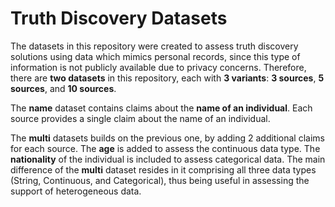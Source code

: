 # Truth Discovery Datasets

The datasets in this repository were created to assess truth discovery solutions using data which mimics personal records, since this type of information is not publicly available due to privacy concerns. Therefore, there are **two datasets** in this repository, each with **3 variants**: **3 sources**, **5 sources**, and **10 sources**.

The **name** dataset contains claims about the **name of an individual**. Each source provides a single claim about the name of an individual.

The **multi** datasets builds on the previous one, by adding 2 additional claims for each source. The **age** is added to assess the continuous data type. The **nationality** of the individual is included to assess categorical data. The main difference of the **multi** dataset resides in it comprising all three data types (String, Continuous, and Categorical), thus being useful in assessing the support of heterogeneous data.
